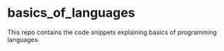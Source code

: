 # basics_of_languages
This repo contains the code snippets explaining basics of programming languages

